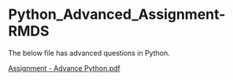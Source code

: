 # Python_Advanced_Assignment-RMDS
The below file has advanced questions in Python.

[Assignment - Advance Python.pdf](https://github.com/Valk-25/Python_Advanced_Assignment-RMDS/files/11919553/Assignment.-.Advance.Python.pdf)
